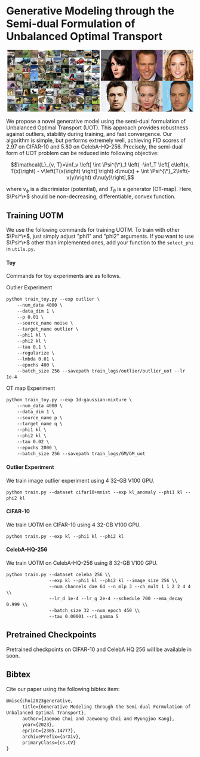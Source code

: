 # Generative Modeling through the Semi-dual Formulation of Unbalanced Optimal Transport
<p align="middle">
  <img src="assets/cifar10_main.png" width="49%" />
  <img src="assets/celeba_main.png" width="49%" /> 
</p>
We propose a novel generative model using the semi-dual formulation of Unbalanced Optimal Transport (UOT). This approach provides robustness against outliers, stability during training, and fast convergence. Our algorithm is simple, but performs extremely well, achieving FID scores of 2.97 on CIFAR-10 and 5.80 on CelebA-HQ-256.
Precisely, the semi-dual form of UOT problem can be reduced into following objective:

$$\mathcal{L}_{v, T}=\inf_v \left[ \int \Psi^{\*}_1 \left( -\inf_T \left[ c\left(x, T(x)\right) - v\left(T(x)\right) \right] \right) d\mu(x) + \int \Psi^{\*}_2\left(-v(y)\right) d\nu(y)\right],$$

where $v_\phi$ is a discrimiator (potential), and $T_\theta$ is a generator (OT-map).
Here, $\Psi^\*$ should be non-decreasing, differentiable, convex function.

## Training UOTM ##
We use the following commands for training UOTM.
To train with other $\Psi^\*$, just simply adjust "phi1" and "phi2" arguments.
If you want to use $\Psi^\*$ other than implemented ones, add your function to the ``select_phi`` in ``utils.py``.

#### Toy ####
Commands for toy experiments are as follows.

Outlier Experiment
```
python train_toy.py --exp outlier \
    --num_data 4000 \
    --data_dim 1 \
    --p 0.01 \
    --source_name noise \
    --target_name outlier \
    --phi1 kl \
    --phi2 kl \
    --tau 0.1 \
    --regularize \
    --lmbda 0.01 \
    --epochs 400 \
    --batch_size 256 --savepath train_logs/outlier/outlier_uot --lr 1e-4
```
OT map Experiment
```
python train_toy.py --exp 1d-gaussian-mixture \
    --num_data 4000 \
    --data_dim 1 \
    --source_name p \
    --target_name q \
    --phi1 kl \
    --phi2 kl \
    --tau 0.02 \
    --epochs 2000 \
    --batch_size 256 --savepath train_logs/GM/GM_uot
```
#### Outlier Experiment ####
We train image outlier experiment using 4 32-GB V100 GPU.
```
python train.py --dataset cifar10+mnist --exp kl_anomaly --phi1 kl --phi2 kl
```

#### CIFAR-10 ####
We train UOTM on CIFAR-10 using 4 32-GB V100 GPU. 
```
python train.py --exp kl --phi1 kl --phi2 kl
```

#### CelebA-HQ-256 ####
We train UOTM on CelebA-HQ-256 using 8 32-GB V100 GPU. 
```
python train.py --dataset celeba_256 \\
                --exp kl --phi1 kl --phi2 kl --image_size 256 \\
                --num_channels_dae 64 --n_mlp 3 --ch_mult 1 1 2 2 4 4 \\
                --lr_d 1e-4 --lr_g 2e-4 --schedule 700 --ema_decay 0.999 \\
                --batch_size 32 --num_epoch 450 \\
                --tau 0.00001 --r1_gamma 5
```


## Pretrained Checkpoints ##
Pretrained checkpoints on CIFAR-10 and CelebA HQ 256 will be available in soon. 


## Bibtex ##
Cite our paper using the following bibtex item:
```
@misc{choi2023generative,
      title={Generative Modeling through the Semi-dual Formulation of Unbalanced Optimal Transport}, 
      author={Jaemoo Choi and Jaewoong Choi and Myungjoo Kang},
      year={2023},
      eprint={2305.14777},
      archivePrefix={arXiv},
      primaryClass={cs.CV}
}
```
